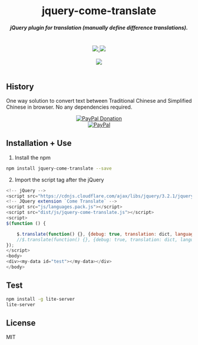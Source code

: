 <h1 align="center">jquery-come-translate</h1>

<h5 align="center">jQuery plugin for translation (manually define difference translations).</h5>
<br />
<div align="center">
  <a href="https://github.com/ssmak/jquery-come-translate">
    <img src="https://img.shields.io/badge/version-v1.0.0-blueviolet.svg" />
  </a>
  <a href="https://www.npmjs.com/package/jquery-come-translate">
    <img src="https://img.shields.io/badge/env-web-orange.svg" />
  </a>
</div>
<br />
<div align="center">
<a href="https://nodei.co/npm/jquery-come-translate/"><img src="https://nodei.co/npm/jquery-come-translate.png?compact=true"></a>
</div>
<br />

## History
One way solution to convert text between Traditional Chinese and Simplified Chinese in browser. No any dependencies required.
<br />
<div align="center">
  <a href="https://paypal.me/ssmak">
    <img src="https://img.shields.io/badge/Donate-PayPal-green.svg" alt="PayPal Donation" />
  </a>
  <br />
  <a href="https://paypal.me/ssmak">
    <img src="https://www.paypalobjects.com/webstatic/mktg/logo/AM_mc_vs_dc_ae.jpg" alt="PayPal" />
  </a>
</div>

## Installation + Use
1. Install the npm
``` bash
npm install jquery-come-translate --save
```

2. Import the script tag after the jQuery
```javascript
<!-- jQuery -->
<script src="https://cdnjs.cloudflare.com/ajax/libs/jquery/3.2.1/jquery.min.js"></script>
<!-- JQuery extension `Come Translate` -->
<script src="js/languages.pack.js"></script>
<script src="dist/js/jquery-come-translate.js"></script>
<script>
$(function () {

    $.translate(function() {}, {debug: true, translation: dict, language: 'zhTW', attribute: 'my-data'});
    //$.translate(function() {}, {debug: true, translation: dict, language: $.language('enUS'), attribute: 'my-data'});
});
</script>
<body>
<div><my-data id="test"></my-data></div>
</body>
```

## Test
``` bash
npm install -g lite-server
lite-server
```

## License
MIT
